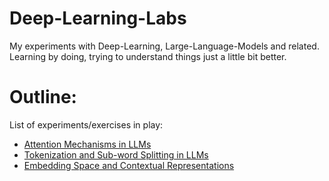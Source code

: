 # Deep-Learning-Labs  

My experiments with Deep-Learning, Large-Language-Models and related.  
Learning by doing, trying to understand things just a little bit better.  
   

# Outline:  
List of experiments/exercises in play:  
  
* [Attention Mechanisms in LLMs]()  
* [Tokenization and Sub-word Splitting in LLMs]()  
* [Embedding Space and Contextual Representations]()  
